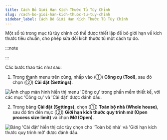 ```yaml
---
title: Cách Bỏ Giới Hạn Kích Thước Tủ Tùy Chỉnh
slug: /cach-bo-gioi-han-kich-thuoc-tu-tuy-chinh
sidebar_label: Cách Bỏ Giới Hạn Kích Thước Tủ Tùy Chỉnh
---
```


Một số tủ trong mục tủ tùy chỉnh có thể được thiết lập để bỏ giới hạn về kích thước tiêu chuẩn, cho phép sửa đổi kích thước tủ một cách tự do.

:::note

:::

Các bước thao tác như sau:

1. Trong thanh menu trên cùng, nhấp vào (①) **Công cụ (Tool)**, sau đó chọn (②) **Cài đặt (Settings)**.

![Ảnh chụp màn hình hiển thị menu 'Công cụ' trong phần mềm thiết kế, với các mục 'Công cụ' và 'Cài đặt' được đánh dấu.](https://storage.googleapis.com/jegavn_kb/image_jegavn/52.1.png)

2. Trong bảng **Cài đặt (Settings)**, chọn (①) **Toàn bộ nhà (Whole house)**, sau đó tìm đến mục (②) **Giới hạn kích thước quy trình mở (Open process size limit)** và chọn **Mở (Open)**.

![Bảng 'Cài đặt' hiển thị các tùy chọn cho 'Toàn bộ nhà' và 'Giới hạn kích thước quy trình mở' được đánh dấu.](https://storage.googleapis.com/jegavn_kb/image_jegavn/52.2.png)
